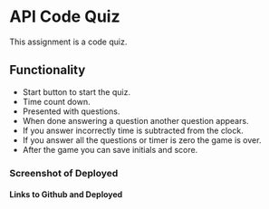 # API Code Quiz

This assignment is a code quiz.

## Functionality

- Start button to start the quiz.
- Time count down.
- Presented with questions.
- When done answering a question another question appears.
- If you answer incorrectly time is subtracted from the clock.
- If you answer all the questions or timer is zero the game is over.
- After the game you can save initials and score.

### Screenshot of Deployed

#### Links to Github and Deployed
